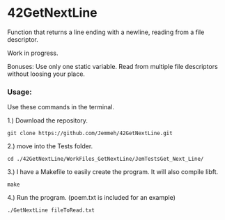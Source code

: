 # 42GetNextLine
Function that returns a line ending with a newline, reading from a file descriptor.

Work in progress.

Bonuses:
Use only one static variable.
Read from multiple file descriptors without loosing your place.


### Usage:
Use these commands in the terminal.

1.) Download the repository.

```
git clone https://github.com/Jemmeh/42GetNextLine.git
```

2.) move into the Tests folder.

```
cd ./42GetNextLine/WorkFiles_GetNextLine/JemTestsGet_Next_Line/
```

3.) I have a Makefile to easily create the program. It will also compile libft.

```
make
```

4.) Run the program. (poem.txt is included for an example)
```
./GetNextLine fileToRead.txt
```
